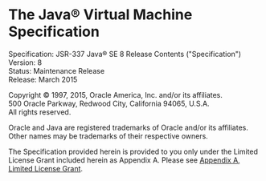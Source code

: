 # The Java® Virtual Machine Specification

Specification: JSR-337 Java® SE 8 Release Contents \("Specification"\)  
 Version: 8  
 Status: Maintenance Release  
 Release: March 2015

 Copyright © 1997, 2015, Oracle America, Inc. and/or its affiliates.  
 500 Oracle Parkway, Redwood City, California 94065, U.S.A.  
 All rights reserved.

Oracle and Java are registered trademarks of Oracle and/or its affiliates. Other names may be trademarks of their respective owners.

The Specification provided herein is provided to you only under the Limited License Grant included herein as Appendix A. Please see [Appendix A, Limited License Grant](appendix-a.-limited-license-grant.md).

